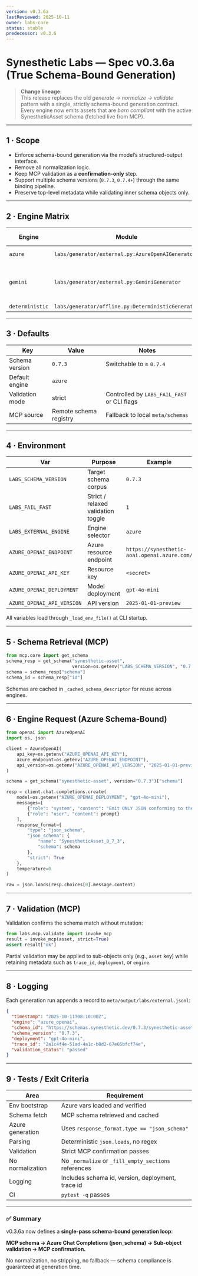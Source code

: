 ```yaml
---
version: v0.3.6a
lastReviewed: 2025-10-11
owner: labs-core
status: stable
predecessor: v0.3.6
---
```


# Synesthetic Labs — Spec v0.3.6a (True Schema-Bound Generation)

> **Change lineage:**  
> This release replaces the old *generate → normalize → validate* pattern with a single,
> strictly schema-bound generation contract.  
> Every engine now emits assets that are *born compliant* with the active SynestheticAsset
> schema (fetched live from MCP).

---

## 1 · Scope

- Enforce schema-bound generation via the model’s structured-output interface.  
- Remove all normalization logic.  
- Keep MCP validation as a **confirmation-only** step.  
- Support multiple schema versions (`0.7.3`, `0.7.4+`) through the same binding pipeline.  
- Preserve top-level metadata while validating inner schema objects only.

---

## 2 · Engine Matrix

| Engine | Module | API | Binding Mode | Status | Notes |
|--------|---------|-----|--------------|--------|-------|
| `azure` | `labs/generator/external.py:AzureOpenAIGenerator` | Azure OpenAI `chat/completions` | ✅ `json_schema` | ✅ Active | Reference implementation |
| `gemini` | `labs/generator/external.py:GeminiGenerator` | Google Generative Language | ❌ | ⚠️ Placeholder | Disabled until Vertex AI supports structured output |
| `deterministic` | `labs/generator/offline.py:DeterministicGenerator` | Local stub | ✅ | ✅ Active | CI baseline |

---

## 3 · Defaults

| Key | Value | Notes |
|-----|--------|-------|
| Schema version | `0.7.3` | Switchable to ≥ `0.7.4` |
| Default engine | `azure` | |
| Validation mode | strict | Controlled by `LABS_FAIL_FAST` or CLI flags |
| MCP source | Remote schema registry | Fallback to local `meta/schemas` |

---

## 4 · Environment

| Var | Purpose | Example |
|-----|----------|---------|
| `LABS_SCHEMA_VERSION` | Target schema corpus | `0.7.3` |
| `LABS_FAIL_FAST` | Strict / relaxed validation toggle | `1` |
| `LABS_EXTERNAL_ENGINE` | Engine selector | `azure` |
| `AZURE_OPENAI_ENDPOINT` | Azure resource endpoint | `https://synesthetic-aoai.openai.azure.com/` |
| `AZURE_OPENAI_API_KEY` | Resource key | `<secret>` |
| `AZURE_OPENAI_DEPLOYMENT` | Model deployment | `gpt-4o-mini` |
| `AZURE_OPENAI_API_VERSION` | API version | `2025-01-01-preview` |

All variables load through `_load_env_file()` at CLI startup.

---

## 5 · Schema Retrieval (MCP)

```python
from mcp.core import get_schema
schema_resp = get_schema("synesthetic-asset",
                         version=os.getenv("LABS_SCHEMA_VERSION", "0.7.3"))
schema = schema_resp["schema"]
schema_id = schema_resp["id"]
```

Schemas are cached in `_cached_schema_descriptor` for reuse across engines.

---

## 6 · Engine Request (Azure Schema-Bound)

```python
from openai import AzureOpenAI
import os, json

client = AzureOpenAI(
    api_key=os.getenv("AZURE_OPENAI_API_KEY"),
    azure_endpoint=os.getenv("AZURE_OPENAI_ENDPOINT"),
    api_version=os.getenv("AZURE_OPENAI_API_VERSION", "2025-01-01-preview")
)

schema = get_schema("synesthetic-asset", version="0.7.3")["schema"]

resp = client.chat.completions.create(
    model=os.getenv("AZURE_OPENAI_DEPLOYMENT", "gpt-4o-mini"),
    messages=[
        {"role": "system", "content": "Emit ONLY JSON conforming to the given JSON Schema."},
        {"role": "user", "content": prompt}
    ],
    response_format={
        "type": "json_schema",
        "json_schema": {
            "name": "SynestheticAsset_0_7_3",
            "schema": schema
        },
        "strict": True
    },
    temperature=0
)

raw = json.loads(resp.choices[0].message.content)
```

---

## 7 · Validation (MCP)

Validation confirms the schema match without mutation:

```python
from labs.mcp.validate import invoke_mcp
result = invoke_mcp(asset, strict=True)
assert result["ok"]
```

Partial validation may be applied to sub-objects only (e.g., `asset` key) while retaining
metadata such as `trace_id`, `deployment`, or `engine`.

---

## 8 · Logging

Each generation run appends a record to `meta/output/labs/external.jsonl`:

```json
{
  "timestamp": "2025-10-11T08:10:00Z",
  "engine": "azure_openai",
  "schema_id": "https://schemas.synesthetic.dev/0.7.3/synesthetic-asset.schema.json",
  "schema_version": "0.7.3",
  "deployment": "gpt-4o-mini",
  "trace_id": "2a1c4f4e-51ad-4a1c-b8d2-67e65bfcf74e",
  "validation_status": "passed"
}
```

---

## 9 · Tests / Exit Criteria

| Area             | Requirement                                          |
| ---------------- | ---------------------------------------------------- |
| Env bootstrap    | Azure vars loaded and verified                       |
| Schema fetch     | MCP schema retrieved and cached                      |
| Azure generation | Uses `response_format.type == "json_schema"`         |
| Parsing          | Deterministic `json.loads`, no regex                 |
| Validation       | Strict MCP confirmation passes                       |
| No normalization | No `_normalize` or `_fill_empty_sections` references |
| Logging          | Includes schema id, version, deployment, trace id    |
| CI               | `pytest -q` passes                                   |

---

### ✅ Summary

v0.3.6a now defines a **single-pass schema-bound generation loop**:

**MCP schema → Azure Chat Completions (json_schema) → Sub-object validation → MCP confirmation.**

No normalization, no stripping, no fallback — schema compliance is guaranteed at generation time.